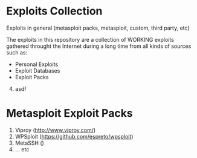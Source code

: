 # Exploits Collection
Exploits in general (metasploit packs, metasploit, custom, third party, etc)

The exploits in this repository are a collection of WORKING exploits gathered throught the Internet during a long time from all kinds of sources such as:

- Personal Exploits
- Exploit Databases
- Exploit Packs
4. asdf

# Metasploit Exploit Packs

1. Viproy (http://www.viproy.com/)
2. WPSploit (https://github.com/espreto/wpsploit)
3. MetaSSH ()
4. ... etc
